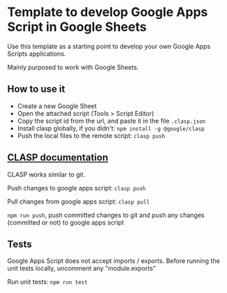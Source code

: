 # Template to develop Google Apps Script in Google Sheets

Use this template as a starting point to develop your own Google Apps Scripts applications.

Mainly purposed to work with Google Sheets.

## How to use it

- Create a new Google Sheet
- Open the attached script (Tools > Script Editor)
- Copy the script id from the url, and paste it in the file `.clasp.json`
- Install clasp globally, if you didn't: `npm install -g @google/clasp`
- Push the local files to the remote script: `clasp push`

## [CLASP documentation](https://github.com/google/clasp#pull)

CLASP works similar to git.

Push changes to google apps script: `clasp push`

Pull changes from google apps script: `clasp pull`

`npm run push`, push committed changes to git and push any changes (committed or not) to google apps script

## Tests

Google Apps Script does not accept imports / exports. Before running the unit tests locally, uncomment any "module.exports"

Run unit tests: `npm run test`
